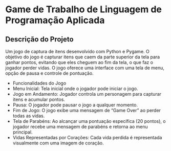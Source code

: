 # Game de Trabalho de Linguagem de Programação Aplicada

## Descrição do Projeto

Um jogo de captura de itens desenvolvido com Python e Pygame. O objetivo do jogo é capturar itens que caem da parte superior da tela para ganhar pontos, evitando que eles cheguem ao fim da tela, o que faz o jogador perder vidas. O jogo oferece uma interface com uma tela de menu, opção de pausa e controle de pontuação.

- Funcionalidades do Jogo
- Menu Inicial: Tela inicial onde o jogador pode iniciar o jogo.
- Jogo em Andamento: Jogador controla um personagem para capturar itens e acumular pontos.
- Pausa: O jogador pode pausar o jogo a qualquer momento.
- Fim de Jogo: O jogo exibe uma mensagem de “Game Over” ao perder todas as vidas.
- Tela de Parabéns: Ao alcançar uma pontuação específica (20 pontos), o jogador recebe uma mensagem de parabéns e retorna ao menu principal.
- Vidas Representadas por Corações: Cada vida perdida é representada visualmente com uma imagem de coração.

